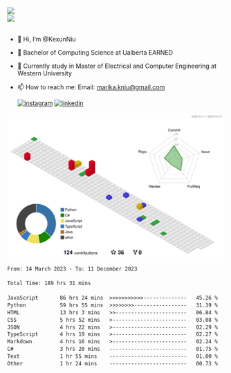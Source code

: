 <a href="https://github.com/anuraghazra/github-readme-stats">
  <img align="center" src="https://github-readme-stats.vercel.app/api?username=KexunNiu&show_icons=true" />
</a>
</br>
<a href="https://github.com/anuraghazra/github-readme-stats">
  <img align="center" src="https://github-readme-stats.vercel.app/api/top-langs/?username=KexunNiu" />
</a>

</br>
</br>

- 👋 Hi, I’m @KexunNiu
- 👀 Bachelor of Computing Science at Ualberta EARNED
- 🌱 Currently study in Master of Electrical and Computer Engineering at Western University
- 📫 How to reach me: Email: marika.kniu@gmail.com
  
  [![instagram](https://github.com/shikhar1020jais1/Git-Social/blob/master/Icons/Instagram1.png (Instagram))][1] [![linkedin](https://github.com/shikhar1020jais1/Git-Social/blob/master/Icons/LinkedIn1.png (LinkedIn))][2]

<!-- To Link your profile to the media buttons -->

[1]: https://www.instagram.com/barryn719_
[2]: https://www.linkedin.com/in/kexun-niu



![](./profile-3d-contrib/profile-gitblock.svg)

<!--START_SECTION:waka-->

```txt
From: 14 March 2023 - To: 11 December 2023

Total Time: 189 hrs 31 mins

JavaScript       86 hrs 24 mins  >>>>>>>>>>>--------------   45.26 %
Python           59 hrs 55 mins  >>>>>>>>-----------------   31.39 %
HTML             13 hrs 3 mins   >>-----------------------   06.84 %
CSS              5 hrs 52 mins   >------------------------   03.08 %
JSON             4 hrs 22 mins   >------------------------   02.29 %
TypeScript       4 hrs 19 mins   >------------------------   02.27 %
Markdown         4 hrs 16 mins   >------------------------   02.24 %
C#               3 hrs 20 mins   -------------------------   01.75 %
Text             1 hr 55 mins    -------------------------   01.00 %
Other            1 hr 24 mins    -------------------------   00.73 %
```

<!--END_SECTION:waka-->

